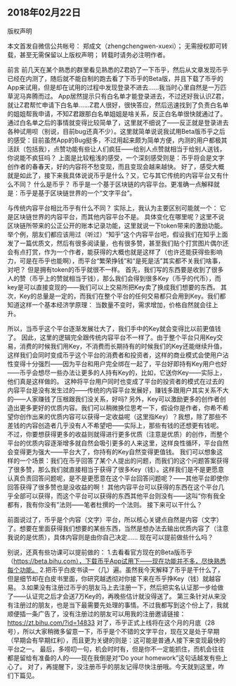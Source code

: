 2018年02月22日
----

​版权声明



本文首发自微信公共帐号： 郑成文（zhengchengwen-xuexi）；
无需授权即可转载，甚至无需保留以上版权声明；
转载时请务必注明作者。

前言
前几天在某个熟悉的群里看见熟悉的Z君奶了一下币乎，然后从文章发现币乎已经在内测了，随后就不能自制的跑去看了下币乎的Beta版，并且下载了币乎的App来试用，但是却在试用的过程中发现登录不进去……我当时心里自然是一万匹草泥马奔腾而过。
App居然提示只有白名单才能登录进去，不过还好我认识Z君，就让Z君帮忙申请下白名单……Z君人很好，很快答应，然后迅速找到了负责白名单的姐姐帮我申请，不知Z君跟那白名单姐姐是啥关系，反正白名单很快就通过了。
通过白名单之后的事情就变得比较简单了，这里就不细说了——反正就是登录进去各种试用呗（别说，目前bug还真不少）。这里就简单说说我试用Beta版币乎之后的感受：目前虽然App的Bug挺多，不过用起来颇为简单方便，内测的用户都极其活跃（包括我），点赞功能有些让人们疯狂——给别人点赞就相当于给别人送钱，你说能不疯狂吗？
上面是比较粗浅的感受，一个深刻感受则是：币乎将会是文字创作者的春春天，好的内容将不愁变现，而且变现会越来越快。
好了，感受大概就是如此了，接下来我具体说说币乎是什么？又，它与其它传统的内容平台又有什么不同？
什么是币乎？
币乎是一个基于区块链的内容平台。更准确一点解释就是：币乎是基于区块链世界的一个“文字平台”。

与传统内容平台相比币乎有什么不同？
实际上，我认为主要区别可能就一个：
它是区块链世界的内容平台，而其他内容平台不是。
具体变化在哪里呢？这里不说区块链所带来的公正公开的账本记录功能，这里就说一下token带来的激励功能。
举个例，朋友们都应该用过（听过）“知乎”这个内容平台吧，假设我们在知乎上面发了一篇优质文，然后有很多阅读量，也有很多赞，甚至我们贴个打赏图片偶尔还会有点打赏，作为一个作者，能获得的大概也就是这样了（也许还能获得些影响力，可是在币乎也能啊），而平台“繁荣挣钱”和“是死是活”其实都不关我们啥事，对吧？
但是拥有token的币乎就很不一样。
首先，我们写的东西要是收到了很多人的赞（币乎上的赞就相当于钱），那么我们会得到很多Key（币乎的代币），而key是可以直接变现的——我们可以上交易所把Key卖了换成我们想要的东西。
其次，Key的总量是一定的，而我们在整个平台的任何交易都只会用到Key。我们都知道这样一个基本经济学原理：
当数量不变时，需求增加，价格自然就会往上升。

所以，当币乎这个平台逐渐发展壮大了，我们手中的Key就会变得比以前更值钱了。
因此，这里的逻辑完全跟传统内容平台不一样了。由于整个平台只用Key交易，消费的时候我们用Key，不消费而长期持有的时候我们的Key还能继续升值，这样我们会同时变成币乎这个平台的消费者和投资者，这样的商业模式会使用户沾性变得十分强烈——因为平台和用户完全绑在一起了，平台好即持有Key用户也好——币乎会想尽一些办法让更多的人持有Key的，比如，它送你Key——实际上，他们真是这样做的。
这种将平台用户同时也变成了平台的投资者的模式在过去的内容平台是没有发生过的——传统的内容平台发展好，赚钱多跟用户其实关系不大的——人家赚钱了压根跟我们没关系，好吗?
另外，Key可以激励更多的创作者创造出更多更好的优质内容。我们可以稍微换位思考一下，假设你是作者，你希不希望你创作出来的优质内容可以获得一定收益呢（这里指Key）？我想，除了那些不差钱的内容创造者几乎没有人不希望吧——实际上，那些有钱的还想更有钱呢。
不过，你要想获得更多的收益则就得进行更多优质（注意是优质）的创作，而整个平台的优质内容逐渐增多就自然会吸引更多的人来这里，这样良性循环，平台自然会变得更为强大——平台大了，你持有的Key自然变得更值钱。
我们可以想象这样的一个场景：我们在币乎回答了某个人提出的问题，而我们的这个问题答案获得了很多赞，那么我们就直接相当于获得了很多Key（钱）。这样我们是不是更愿意认真负责回答问题呢，是不是更愿意在这个平台回答问题呢？——其他平台即使你回答获得了很多赞也是没收益的啊！
其他内容平台可以获得的东西在这个平台几乎全部可以获得，而这个平台可以获得的东西其他平台则没有——这叫“你有我全都有，我有你没有”法则——笔者杜撰的一个法则。
接下来可以干什么？

前面说过了，币乎是个内容（文字）平台，所以核心关键点自然是内容（文字）了。想要在里面获得我们想要的某些东西，当然是想办法去输出优质内容了（注意我说的是优质），具体内容则是由你自己决定……
现在可以提前做些什么吗？

别说，还真有些功课可以提前做的：
1.去看看官方现在的Beta版币乎（https://beta.bihu.com），下载币乎App试用下——现在功能并不多，尽快熟悉每个功能。
2.把币乎白皮书读一（几）遍。虽然我今天解释了币乎是干什么了，但是细节却在白皮书里面，你研究越透彻对你接下来在币乎挣Key（钱）就越容易。
3.如果没有注册过币乎的朋友马上去注册一下，然后把实名认证那一步给做了——认证完之后才会送7万Key的，再晚些估计就没得送了。
第三条针对从来没有注册过的朋友，也是当下最需要先处理的事情。不过我都写到这个份上了，我就顺便插一条广告了，没有注册过的朋友可以用我的注册邀请链接：https://zt.bihu.com/?id=14833
对了，币乎正式上线将在这个月的月底（28号），所以大家稍微多留意一下，币乎是个不错的文字平台，现在又是处于早期（早期会有早期红利），而且更为关键的则是：这可能是普通人接下来变现最快的平台之一。
最后，多唠叨一句，机会时时有，但是你不一定能抓住，而机会往往都是留给有准备的人的——现在我倒是对“Do your homework”这句话越发有些上心了。
对了，再提醒下，没注册币乎的朋友记得尽快注册哦。今天就到这里，咋们下篇见。



